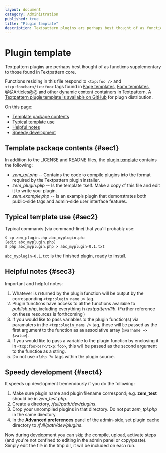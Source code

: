 ```yaml
---
layout: document
category: Administration
published: true
title: "Plugin template"
description: Textpattern plugins are perhaps best thought of as functions supplementary to those found in Textpattern core.
---
```


# Plugin template

Textpattern plugins are perhaps best thought of as functions supplementary to those found in Textpattern core.

Functions residing in this file respond to `<txp:foo />` and `<txp:foo>bar</txp:foo>` tags found in [Page templates](http://docs.textpattern.io/themes/page-templates-explained), [Form templates](http://docs.textpattern.io/themes/form-templates-explained), @@Articles@@ and other dynamic content containers in Textpattern. A [Textpattern plugin template is available on GitHub](https://github.com/textpattern/textpattern-plugin-template) for plugin distribution.

On this page:

-   [Template package contents](#sec1)
-   [Typical template use](#sec2)
-   [Helpful notes](#sec3)
-   [Speedy development](#sec4)

Template package contents {#sec1}
-------------------------

In addition to the LICENSE and README files, the [plugin
template](https://github.com/textpattern/textpattern-plugin-template)
contains the following:

-   *zem_tpl.php* -- Contains the code to compile plugins into the
    format required by the Textpattern plugin installer.
-   *zem_plugin.php* -- Is the template itself. Make a copy of this
    file and edit it to write your plugin.
-   *zem_example.php* -- Is an example plugin that demonstrates both
    public-side tags and admin-side user interface features.

Typical template use {#sec2}
--------------------

Typical commands (via command-line) that you'll probably use:

    $ cp zem_plugin.php abc_myplugin.php
    [edit abc_myplugin.php]
    $ php abc_myplugin.php > abc_myplugin-0.1.txt

`abc_myplugin-0.1.txt` is the finished plugin, ready to install.

Helpful notes {#sec3}
-------------

Important and helpful notes:

1.  Whatever is returned by the plugin function will be output by the
    corresponding `<txp:plugin_name />` tag.
2.  Plugin functions have access to all the functions available to
    *publish.php*, including everything in *textpattern/lib*. (Further
    reference on these resources is forthcoming.)
3.  If you would like to pass variables to the plugin function(s) via
    paramaters in the `<txp:plugin_name />` tag, these will be passed as
    the first argument to the function as an associative array
    (`$varname => $value`).
4.  If you would like to pass a variable to the plugin function by
    enclosing it in `<txp:foo>bar</txp:foo>`, this will be passed as the
    second argument to the function as a string.
5.  Do not use `<?php ?>` tags within the plugin source.

Speedy development {#sect4}
------------------

It speeds up development tremendously if you do the following:

1.  Make sure plugin name and plugin filename correspond; e.g.
    **zem_test** should be in *zem_test.php*.
2.  Create a directory, */full/path/dev/plugins*.
3.  Drop your uncompiled plugins in that directory. Do not put
    *zem_tpl.php* in the same directory.
4.  In the **Advanced preferences** panel of the admin-side, set plugin
    cache directory to */full/path/dev/plugins*.

Now during development you can skip the compile, upload, activate steps
(and you're not confined to editing in the admin panel or copy/paste).
Simply edit the file in the tmp dir, it will be included on each run.
